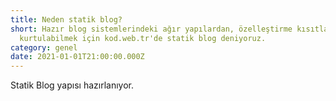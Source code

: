 ```yaml
---
title: Neden statik blog?
short: Hazır blog sistemlerindeki ağır yapılardan, özelleştirme kısıtlarından
  kurtulabilmek için kod.web.tr'de statik blog deniyoruz.
category: genel
date: 2021-01-01T21:00:00.000Z
---
```

Statik Blog yapısı hazırlanıyor.